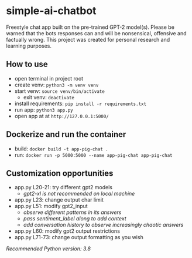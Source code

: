 # simple-ai-chatbot

Freestyle chat app built on the pre-trained GPT-2 model(s).
Please be warned that the bots responses can and will be nonsensical, offensive and factually wrong.
This project was created for personal research and learning purposes.


## How to use

- open terminal in project root
- create venv: ```python3 -m venv venv```
- start venv: ```source venv/bin/activate ```
    - exit venv: ```deactivate```
- install requirements: ```pip install -r requirements.txt```
- run app: ```python3 app.py```
- open app at at ```http://127.0.0.1:5000/```


## Dockerize and run the container

- build: ```docker build -t app-pig-chat .```
- run: ```docker run -p 5000:5000 --name app-pig-chat app-pig-chat```


## Customization opportunities

- app.py L20-21: try different gpt2 models
    - *gpt2-xl is not recommended on local machine*
- app.py L23: change output char limit
- app.py L51: modify gpt2_input
    - *observe different patterns in its answers*
    - *pass sentiment_label along to add context*
    - *add conversation history to observe increasingly chaotic answers*
- app.py L60: modify gpt2 output restrictions
- app.py L71-73: change output formatting as you wish

*Recommended Python version: 3.8*
